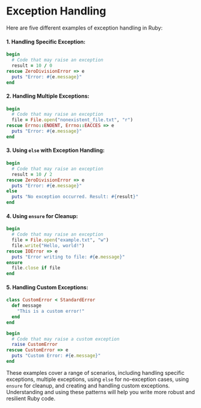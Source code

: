 # Exception Handling

Here are five different examples of exception handling in Ruby:

#### 1. **Handling Specific Exception:**
   ```ruby
   begin
     # Code that may raise an exception
     result = 10 / 0
   rescue ZeroDivisionError => e
     puts "Error: #{e.message}"
   end
   ```

#### 2. **Handling Multiple Exceptions:**
   ```ruby
   begin
     # Code that may raise an exception
     file = File.open("nonexistent_file.txt", "r")
   rescue Errno::ENOENT, Errno::EACCES => e
     puts "Error: #{e.message}"
   end
   ```

#### 3. **Using `else` with Exception Handling:**
   ```ruby
   begin
     # Code that may raise an exception
     result = 10 / 2
   rescue ZeroDivisionError => e
     puts "Error: #{e.message}"
   else
     puts "No exception occurred. Result: #{result}"
   end
   ```

#### 4. **Using `ensure` for Cleanup:**
   ```ruby
   begin
     # Code that may raise an exception
     file = File.open("example.txt", "w")
     file.write("Hello, world!")
   rescue IOError => e
     puts "Error writing to file: #{e.message}"
   ensure
     file.close if file
   end
   ```

#### 5. **Handling Custom Exceptions:**
   ```ruby
   class CustomError < StandardError
     def message
       "This is a custom error!"
     end
   end

   begin
     # Code that may raise a custom exception
     raise CustomError
   rescue CustomError => e
     puts "Custom Error: #{e.message}"
   end
   ```

These examples cover a range of scenarios, including handling specific exceptions, multiple exceptions, using `else` for no-exception cases, using `ensure` for cleanup, and creating and handling custom exceptions. Understanding and using these patterns will help you write more robust and resilient Ruby code.

